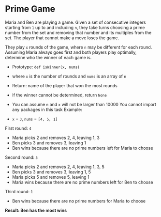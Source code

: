 # Prime Game

Maria and Ben are playing a game. Given a set of consecutive integers starting from `1` up to and including `n`, they take turns choosing a prime number from the set and removing that number and its multiples from the set. The player that cannot make a move loses the game.

They play `x` rounds of the game, where `n` may be different for each round. Assuming Maria always goes first and both players play optimally, determine who the winner of each game is.

 - Prototype: `def isWinner(x, nums)`
 - where `x` is the number of rounds and `nums` is an array of `n`
 - Return: name of the player that won the most rounds
 - If the winner cannot be determined, return `None`
 - You can assume `n` and `x` will not be larger than 10000
You cannot import any packages in this task
Example:

 - `x` = `3`, `nums` = `[4, 5, 1]`
 
First round: `4`

 - Maria picks 2 and removes 2, 4, leaving 1, 3
 - Ben picks 3 and removes 3, leaving 1
 - Ben wins because there are no prime numbers left for Maria to choose

Second round: `5`

 - Maria picks 2 and removes 2, 4, leaving 1, 3, 5
 - Ben picks 3 and removes 3, leaving 1, 5
 - Maria picks 5 and removes 5, leaving 1
 - Maria wins because there are no prime numbers left for Ben to choose
 
Third round: `1`

 - Ben wins because there are no prime numbers for Maria to choose

**Result: Ben has the most wins**
